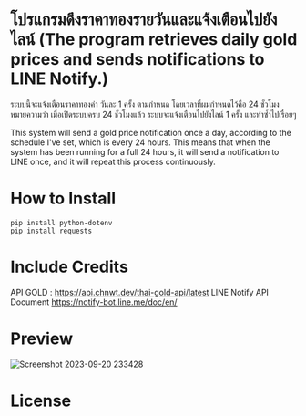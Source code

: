 # โปรแกรมดึงราคาทองรายวันและแจ้งเตือนไปยังไลน์ (The program retrieves daily gold prices and sends notifications to LINE Notify.)

ระบบนี้จะแจ้งเตือนราคาทองคำ วันละ 1 ครั้ง ตามกำหนด โดยเวลาที่ผมกำหนดไว้คือ 24 ชั่วโมง หมายความว่า เมื่อเปิดระบบครบ 24 ชั่วโมงแล้ว ระบบจะแจ้งเตือนไปยังไลน์ 1 ครั้ง และทำซ้ำไปเรื่อยๆ


This system will send a gold price notification once a day, according to the schedule I've set, which is every 24 hours. This means that when the system has been running for a full 24 hours, it will send a notification to LINE once, and it will repeat this process continuously.


#  How to Install

    pip install python-dotenv
    pip install requests

# Include Credits
API GOLD : https://api.chnwt.dev/thai-gold-api/latest
LINE Notify API Document https://notify-bot.line.me/doc/en/


# Preview
![Screenshot 2023-09-20 233428](https://github.com/bigy2012/gold-price-now/assets/121282845/a1ea9d5a-2234-42e9-9199-ad2b2a8a688a)


# License
